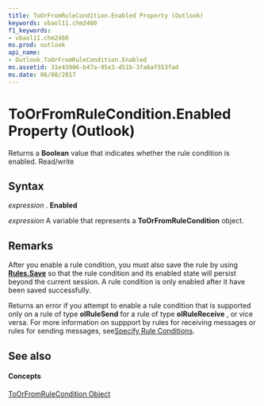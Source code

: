 ```yaml
---
title: ToOrFromRuleCondition.Enabled Property (Outlook)
keywords: vbaol11.chm2460
f1_keywords:
- vbaol11.chm2460
ms.prod: outlook
api_name:
- Outlook.ToOrFromRuleCondition.Enabled
ms.assetid: 31e43906-b47a-95e3-d51b-3fa6af553fad
ms.date: 06/08/2017
---
```



# ToOrFromRuleCondition.Enabled Property (Outlook)

Returns a  **Boolean** value that indicates whether the rule condition is enabled. Read/write


## Syntax

 _expression_ . **Enabled**

 _expression_ A variable that represents a **ToOrFromRuleCondition** object.


## Remarks

After you enable a rule condition, you must also save the rule by using  **[Rules.Save](Outlook.Rules.Save.md)** so that the rule condition and its enabled state will persist beyond the current session. A rule condition is only enabled after it have been saved successfully.

Returns an error if you attempt to enable a rule condition that is supported only on a rule of type  **olRuleSend** for a rule of type **olRuleReceive** , or vice versa. For more information on suppport by rules for receiving messages or rules for sending messages, see[Specify Rule Conditions](http://msdn.microsoft.com/library/812c131a-fe23-1b8b-5e2d-9459d7102630%28Office.15%29.aspx).


## See also


#### Concepts


[ToOrFromRuleCondition Object](Outlook.ToOrFromRuleCondition.md)

